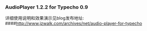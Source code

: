 ### AudioPlayer 1.2.2 for Typecho 0.9

详细使用说明和效果演示见blog发布地址: 
####http://www.jzwalk.com/archives/net/audio-player-for-typecho